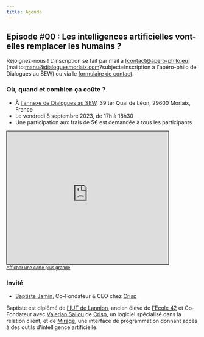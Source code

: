 ```yaml
---
title: Agenda
---
```

## Episode #00 : Les intelligences artificielles vont-elles remplacer les humains ?

Rejoignez-nous ! L'inscription se fait par mail à [contact@apero-philo.eu](mailto:manu@dialoguesmorlaix.com?subject=Inscription à l'apéro-philo de Dialogues au SEW) ou via le [formulaire de contact](/). 

### Où, quand et combien ça coûte ?

- À [l'annexe de Dialogues au SEW](https://www.facebook.com/annexedialoguesmorlaixsew), 39 ter Quai de Léon, 29600 Morlaix, France
- Le vendredi 8 septembre 2023, de 17h à 18h30
- Une participation aux frais de 5€ est demandée à tous les participants

<iframe width="425" height="350" frameborder="0" scrolling="no" marginheight="0" marginwidth="0" src="https://www.openstreetmap.org/export/embed.html?bbox=-3.8360711932182316%2C48.58248248423255%2C-3.8332816958427434%2C48.58387181383516&amp;layer=mapnik" style="border: 1px solid black"></iframe><br/><small><a href="https://www.openstreetmap.org/#map=19/48.58318/-3.83468">Afficher une carte plus grande</a></small>

### Invité

- [Baptiste Jamin](https://jam.in), Co-Fondateur & CEO chez [Crisp](https://crisp.chat)

Baptiste est diplômé de [l'IUT de Lannion](https://iut-lannion.univ-rennes.fr), ancien élève de [l'École 42](https://42.fr) et Co-Fondateur avec [Valerian Saliou](https://valeriansaliou.name) de [Crisp](https://crisp.chat), un logiciel spécialisé dans la relation client, et de [Mirage](https://mirage-ai.com), une interface de programmation donnant accès à des outils d'intelligence artificielle. 